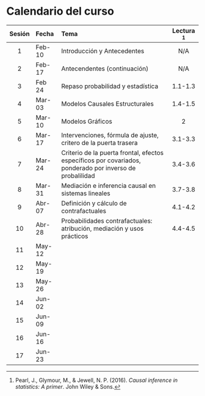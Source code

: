 # Calendario del curso

| Sesión |Fecha | Tema | Lectura [^1] |
|:--------:|:------|:------------|:-----------:|
|1 |Feb-10| Introducción y Antecedentes | N/A |
|2 |Feb-17| Antecendentes (continuación)| N/A |
|3 |Feb 24| Repaso probabilidad y estadística| 1.1-1.3 |
|4|Mar-03|Modelos Causales Estructurales| 1.4-1.5 |
|5|Mar-10|Modelos Gráficos| 2
|6|Mar-17|Intervenciones, fórmula de ajuste, critero de la puerta trasera| 3.1-3.3 |
|7|Mar-24|Criterio de la puerta frontal, efectos específicos por covariados, ponderado por inverso de probalilidad| 3.4-3.6 | 
|8|Mar-31|Mediación e inferencia causal en sistemas lineales | 3.7-3.8|
|9|Abr-07|Definición y cálculo de contrafactuales| 4.1-4.2 |
|10|Abr-28|Probabilidades contrafactuales: atribución, mediación y usos prácticos| 4.4-4.5 |
|11|May-12|||
|12|May-19|||
|13|May-26|||
|14|Jun-02|||
|15|Jun-09|||
|16|Jun-16|||
|17|Jun-23|||

[^1]: Pearl, J., Glymour, M., & Jewell, N. P. (2016). _Causal inference in statistics: A primer_. John Wiley & Sons.